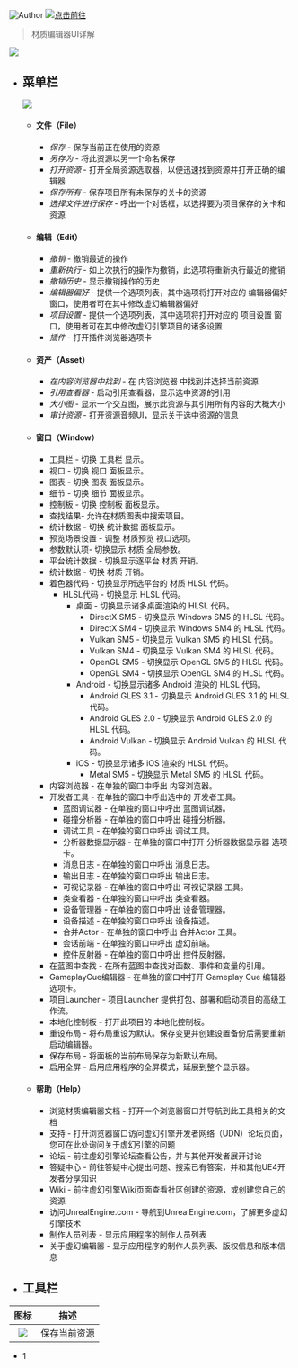 ![Author](https://img.shields.io/badge/Author-wangxuechen-blue.svg)
<a href="https://space.bilibili.com/15008446"><img src="https://img.shields.io/badge/UnrealEngine-4.27.2-9cf&?logo=Unreal Engine" alt="点击前往"/></a>
> 材质编辑器UI详解  

![](https://docs.unrealengine.com/4.27/Images/RenderingAndGraphics/Materials/Editor/Interface/MaterialEditor_Windows.webp)

* ## 菜单栏
    ![](https://docs.unrealengine.com/4.27/Images/RenderingAndGraphics/Materials/Editor/Interface/Material_Editor_1.webp)

    * #### 文件（File）
        * *保存* - 保存当前正在使用的资源  
        * *另存为* - 将此资源以另一个命名保存  
        * *打开资源* - 打开全局资源选取器，以便迅速找到资源并打开正确的编辑器  
        * *保存所有* - 保存项目所有未保存的关卡的资源  
        * *选择文件进行保存* - 呼出一个对话框，以选择要为项目保存的关卡和资源  
    * #### 编辑（Edit）
        * *撤销* - 撤销最近的操作  
        * *重新执行* - 如上次执行的操作为撤销，此选项将重新执行最近的撤销  
        * *撤销历史* - 显示撤销操作的历史  
        * *编辑器偏好* - 提供一个选项列表，其中选项将打开对应的 编辑器偏好 窗口，使用者可在其中修改虚幻编辑器偏好  
        * *项目设置* - 提供一个选项列表，其中选项将打开对应的 项目设置 窗口，使用者可在其中修改虚幻引擎项目的诸多设置  
        * *插件* - 打开插件浏览器选项卡  
    * #### 资产（Asset）
        * *在内容浏览器中找到* - 在 内容浏览器 中找到并选择当前资源  
        * *引用查看器* - 启动引用查看器，显示选中资源的引用  
        * *大小图* - 显示一个交互图，展示此资源与其引用所有内容的大概大小  
        * *审计资源* - 打开资源音频UI，显示关于选中资源的信息  
    * #### 窗口（Window）
        * 工具栏 - 切换 工具栏 显示。
        * 视口 - 切换 视口 面板显示。
        * 图表 - 切换 图表 面板显示。
        * 细节 - 切换 细节 面板显示。
        * 控制板 - 切换 控制板 面板显示。  
        * 查找结果- 允许在材质图表中搜索项目。  
        * 统计数据 - 切换 统计数据 面板显示。  
        * 预览场景设置 - 调整 材质预览 视口选项。  
        * 参数默认项- 切换显示 材质 全局参数。  
        * 平台统计数据 - 切换显示逐平台 材质 开销。  
        * 统计数据 - 切换 材质 开销。
        * 着色器代码 - 切换显示所选平台的 材质 HLSL 代码。  
            * HLSL代码 - 切换显示 HLSL 代码。  
                * 桌面 - 切换显示诸多桌面渲染的 HLSL 代码。  
                    * DirectX SM5 - 切换显示 Windows SM5 的 HLSL 代码。  
                    * DirectX SM4 - 切换显示 Windows SM4 的 HLSL 代码。  
                    * Vulkan SM5 - 切换显示 Vulkan SM5 的 HLSL 代码。  
                    * Vulkan SM4 - 切换显示 Vulkan SM4 的 HLSL 代码。  
                    * OpenGL SM5 - 切换显示 OpenGL SM5 的 HLSL 代码。  
                    * OpenGL SM4 - 切换显示 OpenGL SM4 的 HLSL 代码。  
                * Android - 切换显示诸多 Android 渲染的 HLSL 代码。  
                    * Android GLES 3.1 - 切换显示 Android GLES 3.1 的 HLSL 代码。  
                    * Android GLES 2.0 - 切换显示 Android GLES 2.0 的 HLSL 代码。  
                    * Android Vulkan - 切换显示 Android Vulkan 的 HLSL 代码。  
                * iOS - 切换显示诸多 iOS 渲染的 HLSL 代码。  
                    * Metal SM5 - 切换显示 Metal SM5 的 HLSL 代码。  
        * 内容浏览器 - 在单独的窗口中呼出 内容浏览器。  
        * 开发者工具 - 在单独的窗口中呼出选中的 开发者工具。  
            * 蓝图调试器 - 在单独的窗口中呼出 蓝图调试器。  
            * 碰撞分析器 - 在单独的窗口中呼出 碰撞分析器。  
            * 调试工具 - 在单独的窗口中呼出 调试工具。  
            * 分析器数据显示器 - 在单独的窗口中打开 分析器数据显示器 选项卡。  
            * 消息日志 - 在单独的窗口中呼出 消息日志。  
            * 输出日志 - 在单独的窗口中呼出 输出日志。  
            * 可视记录器 - 在单独的窗口中呼出 可视记录器 工具。  
            * 类查看器 - 在单独的窗口中呼出 类查看器。  
            * 设备管理器 - 在单独的窗口中呼出 设备管理器。  
            * 设备描述 - 在单独的窗口中呼出 设备描述。  
            * 合并Actor - 在单独的窗口中呼出 合并Actor 工具。  
            * 会话前端 - 在单独的窗口中呼出 虚幻前端。  
            * 控件反射器 - 在单独的窗口中呼出 控件反射器。  
        * 在蓝图中查找 - 在所有蓝图中查找对函数、事件和变量的引用。  
        * GameplayCue编辑器 - 在单独的窗口中打开 Gameplay Cue 编辑器选项卡。  
        * 项目Launcher - 项目Launcher 提供打包、部署和启动项目的高级工作流。  
        * 本地化控制板 - 打开此项目的 本地化控制板。  
        * 重设布局 - 将布局重设为默认。保存变更并创建设置备份后需要重新启动编辑器。  
        * 保存布局 - 将面板的当前布局保存为新默认布局。  
        * 启用全屏 - 启用应用程序的全屏模式，延展到整个显示器。  
    * #### 帮助（Help）
        * 浏览材质编辑器文档 - 打开一个浏览器窗口并导航到此工具相关的文档  
        * 支持 - 打开浏览器窗口访问虚幻引擎开发者网络（UDN）论坛页面，您可在此处询问关于虚幻引擎的问题  
        * 论坛 - 前往虚幻引擎论坛查看公告，并与其他开发者展开讨论
        * 答疑中心 - 前往答疑中心提出问题、搜索已有答案，并和其他UE4开发者分享知识  
        * Wiki - 前往虚幻引擎Wiki页面查看社区创建的资源，或创建您自己的资源  
        * 访问UnrealEngine.com - 导航到UnrealEngine.com，了解更多虚幻引擎技术  
        * 制作人员列表 - 显示应用程序的制作人员列表
        * 关于虚幻编辑器 - 显示应用程序的制作人员列表、版权信息和版本信息  
* ## 工具栏

图标|描述|
:---:|:---:|
![](https://docs.unrealengine.com/4.27/Images/RenderingAndGraphics/Materials/Editor/Interface/Common_Toolbar_Save.webp)|保存当前资源|
* 1
 
